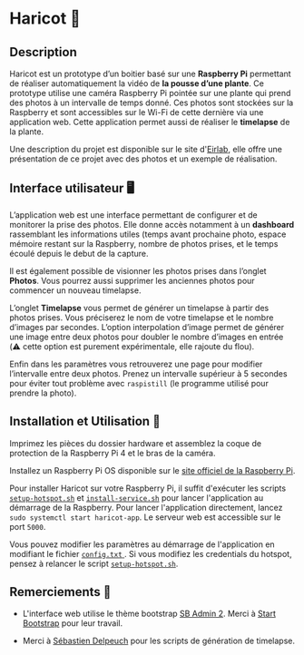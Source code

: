 # Haricot 🌱

## Description 
Haricot est un prototype d’un boitier basé sur une **Raspberry Pi** permettant de réaliser automatiquement la vidéo de
**la pousse d’une plante**. Ce prototype utilise une caméra Raspberry Pi pointée sur une plante qui prend des photos à
un intervalle de temps donné. Ces photos sont stockées sur la Raspberry et sont accessibles sur le Wi-Fi de cette
dernière via une application web. Cette application permet aussi de réaliser le **timelapse** de la plante.

Une description du projet est disponible sur le site d'[Eirlab](https://www.eirlab.net/2022/01/09/haricots/), elle offre une présentation de ce projet avec des photos et un exemple de réalisation.

## Interface utilisateur 🖥️
L’application web est une interface permettant de configurer et de monitorer la prise des photos. Elle donne accès notamment à un **dashboard** rassemblant les informations utiles (temps avant prochaine photo, espace mémoire restant sur la Raspberry, nombre de photos prises, et le temps écoulé depuis le debut de la capture.

Il est également possible de visionner les photos prises dans l’onglet **Photos**. Vous pourrez aussi supprimer les anciennes photos pour commencer un nouveau timelapse.

L’onglet **Timelapse** vous permet de générer un timelapse à partir des photos prises. Vous préciserez le nom de votre timelapse et le nombre d’images par secondes. L’option interpolation d’image permet de générer une image entre deux photos pour doubler le nombre d’images en entrée (⚠️ cette option est purement expérimentale, elle rajoute du flou).

Enfin dans les paramètres vous retrouverez une page pour modifier l’intervalle entre deux photos. Prenez un intervalle supérieur à 5 secondes pour éviter tout problème avec `raspistill` (le programme utilisé pour prendre la photo).

## Installation et Utilisation 📂

Imprimez les pièces du dossier hardware et assemblez la coque de protection de la Raspberry Pi 4 et le bras de la caméra. 

Installez un Raspberry Pi OS disponible sur le [site officiel de la Raspberry Pi](https://www.raspberrypi.com/software/operating-systems/).

Pour installer Haricot sur votre Raspberry Pi, il suffit d'exécuter les scripts [`setup-hotspot.sh`](setup-hotspot.sh) et [`install-service.sh`](install-service.sh) pour lancer l'application au démarrage de la Raspberry. Pour lancer l'application directement, lancez `sudo systemctl start haricot-app`. Le serveur web est accessible sur le port `5000`.

Vous pouvez modifier les paramètres au démarrage de l'application en modifiant le fichier [`config.txt` ](config.txt). Si vous modifiez les credentials du hotspot, pensez à relancer le script [`setup-hotspot.sh`](setup-hotspot.sh).

## Remerciements 👏

- L'interface web utilise le thème bootstrap [SB Admin 2](https://startbootstrap.com/theme/sb-admin-2). Merci à [Start Bootstrap](https://startbootstrap.com) pour leur travail.

- Merci à [Sébastien Delpeuch](https://github.com/Sdelpeuch) pour les scripts de génération de timelapse.
